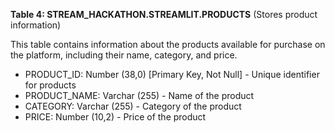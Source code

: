 **Table 4: STREAM_HACKATHON.STREAMLIT.PRODUCTS** (Stores product information)

This table contains information about the products available for purchase on the platform, including their name, category, and price.

- PRODUCT_ID: Number (38,0) [Primary Key, Not Null] - Unique identifier for products
- PRODUCT_NAME: Varchar (255) - Name of the product
- CATEGORY: Varchar (255) - Category of the product
- PRICE: Number (10,2) - Price of the product
